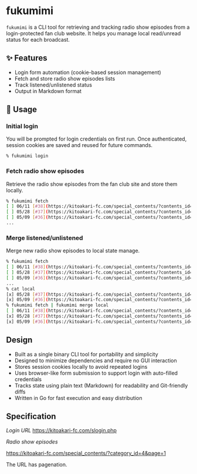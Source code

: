 # fukumimi

`fukumimi` is a CLI tool for retrieving and tracking radio show episodes from a login-protected fan club website.
It helps you manage local read/unread status for each broadcast.

## ✨ Features

- Login form automation (cookie-based session management)
- Fetch and store radio show episodes lists
- Track listened/unlistened status
- Output in Markdown format

## 🚀 Usage

### Initial login

You will be prompted for login credentials on first run.
Once authenticated, session cookies are saved and reused for future commands.

```bash
% fukumimi login
```

### Fetch radio show episodes

Retrieve the radio show episodes from the fan club site and store them locally.

```bash
% fukumimi fetch
[ ] 06/11 [#38](https://kitoakari-fc.com/special_contents/?contents_id=1&id=55)
[ ] 05/28 [#37](https://kitoakari-fc.com/special_contents/?contents_id=1&id=54)
[ ] 05/09 [#36](https://kitoakari-fc.com/special_contents/?contents_id=1&id=53)
...
```

### Merge listened/unlistened

Merge new radio show episodes to local state manage.

```bash
% fukumimi fetch
[ ] 06/11 [#38](https://kitoakari-fc.com/special_contents/?contents_id=1&id=55)
[ ] 05/28 [#37](https://kitoakari-fc.com/special_contents/?contents_id=1&id=54)
[ ] 05/09 [#36](https://kitoakari-fc.com/special_contents/?contents_id=1&id=53)
...
% cat local
[x] 05/28 [#37](https://kitoakari-fc.com/special_contents/?contents_id=1&id=54)
[x] 05/09 [#36](https://kitoakari-fc.com/special_contents/?contents_id=1&id=53)
% fukumimi fetch | fukumimi merge local
[ ] 06/11 [#38](https://kitoakari-fc.com/special_contents/?contents_id=1&id=55)
[x] 05/28 [#37](https://kitoakari-fc.com/special_contents/?contents_id=1&id=54)
[x] 05/09 [#36](https://kitoakari-fc.com/special_contents/?contents_id=1&id=53)
```

## Design

- Built as a single binary CLI tool for portability and simplicity
- Designed to minimize dependencies and require no GUI interaction
- Stores session cookies locally to avoid repeated logins
- Uses browser-like form submission to support login with auto-filled credentials
- Tracks state using plain text (Markdown) for readability and Git-friendly diffs
- Written in Go for fast execution and easy distribution

## Specification

*Login URL*
https://kitoakari-fc.com/slogin.php

*Radio show episodes*

https://kitoakari-fc.com/special_contents/?category_id=4&page=1

The URL has pagenation.

